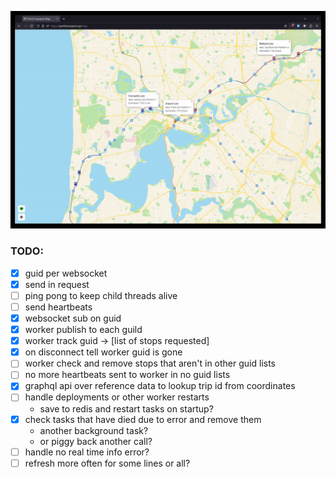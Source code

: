![It moves](./resources/output.gif)

### TODO:
- [x] guid per websocket
- [x] send in request
- [ ] ping pong to keep child threads alive
- [ ] send heartbeats
- [x] websocket sub on guid
- [x] worker publish to each guild
- [x] worker track guid -> [list of stops requested]
- [x] on disconnect tell worker guid is gone
- [ ] worker check and remove stops that aren't in other guid lists
- [ ] no more heartbeats sent to worker in no guid lists
- [x] graphql api over reference data to lookup trip id from coordinates
- [ ] handle deployments or other worker restarts
    - save to redis and restart tasks on startup?
- [x] check tasks that have died due to error and remove them
    - another background task?
    - or piggy back another call?
- [ ] handle no real time info error?
- [ ] refresh more often for some lines or all?
